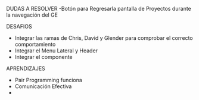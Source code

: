 DUDAS A RESOLVER
-Botón para Regresarla pantalla de Proyectos  durante la navegación del GE

DESAFIOS
- Integrar las ramas de Chris, David y Glender para comprobar el correcto comportamiento 
- Integrar el Menu Lateral y Header
- Integrar el componente

APRENDIZAJES
- Pair Programming funciona
- Comunicación Efectiva
- 